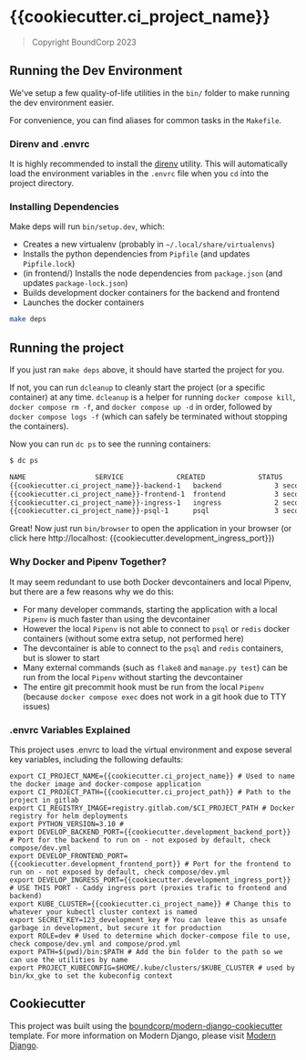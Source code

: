 # {{cookiecutter.ci_project_name}}

> Copyright BoundCorp 2023

## Running the Dev Environment

We've setup a few quality-of-life utilities in the `bin/` folder to make running the dev environment easier.

For convenience, you can find aliases for common tasks in the `Makefile`.

### Direnv and .envrc

It is highly recommended to install the [direnv](https://direnv.net/) utility. This will automatically load the
environment variables in the `.envrc` file when you `cd` into the project directory.

### Installing Dependencies

Make deps will run `bin/setup.dev`, which:

+ Creates a new virtualenv (probably in `~/.local/share/virtualenvs`)
+ Installs the python dependencies from `Pipfile` (and updates `Pipfile.lock`)
+ (in frontend/) Installs the node dependencies from `package.json` (and updates `package-lock.json`)
+ Builds development docker containers for the backend and frontend
+ Launches the docker containers

```bash
make deps
```

## Running the project

If you just ran `make deps` above, it should have started the project for you.

If not, you can run `dcleanup` to cleanly start the project (or a specific container) at any time.
`dcleanup` is a helper for running `docker compose kill`, `docker compose rm -f`, and `docker compose up -d` in order,
followed by `docker compose logs -f` (which can safely be terminated without stopping the containers).

Now you can run `dc ps` to see the running containers:

```bash
$ dc ps

NAME                 SERVICE             CREATED             STATUS              PORTS
{{cookiecutter.ci_project_name}}-backend-1   backend             3 seconds ago       Up 1 second         8000/tcp
{{cookiecutter.ci_project_name}}-frontend-1  frontend            3 seconds ago       Up 1 second         3000/tcp
{{cookiecutter.ci_project_name}}-ingress-1   ingress             2 seconds ago       Up 1 second         443/tcp, 2019/tcp, 0.0.0.0:{{cookiecutter.development_ingress_port}}->80/tcp, :::{{cookiecutter.development_ingress_port}}->80/tcp
{{cookiecutter.ci_project_name}}-psql-1      psql                3 seconds ago       Up 2 seconds        5432/tcp
```

Great! Now just run `bin/browser` to open the application in your browser (or click here http://localhost:
{{cookiecutter.development_ingress_port}})

### Why Docker and Pipenv Together?

It may seem redundant to use both Docker devcontainers and local Pipenv, but there are a few reasons why we do this:

+ For many developer commands, starting the application with a local `Pipenv` is much faster than using the devcontainer
+ However the local `Pipenv` is not able to connect to `psql` or `redis` docker containers (without some extra setup,
  not performed here)
+ The devcontainer is able to connect to the `psql` and `redis` containers, but is slower to start
+ Many external commands (such as `flake8` and `manage.py test`) can be run from the local `Pipenv` without starting the
  devcontainer
+ The entire git precommit hook must be run from the local `Pipenv` (because `docker compose exec` does not work in a
  git hook due to TTY issues)

### .envrc Variables Explained

This project uses .envrc to load the virtual environment and expose several key variables, including the following
defaults:

```
export CI_PROJECT_NAME={{cookiecutter.ci_project_name}} # Used to name the docker image and docker-compose application
export CI_PROJECT_PATH={{cookiecutter.ci_project_path}} # Path to the project in gitlab
export CI_REGISTRY_IMAGE=registry.gitlab.com/$CI_PROJECT_PATH # Docker registry for helm deployments
export PYTHON_VERSION=3.10 # 
export DEVELOP_BACKEND_PORT={{cookiecutter.development_backend_port}} # Port for the backend to run on - not exposed by default, check compose/dev.yml
export DEVELOP_FRONTEND_PORT={{cookiecutter.development_frontend_port}} # Port for the frontend to run on - not exposed by default, check compose/dev.yml
export DEVELOP_INGRESS_PORT={{cookiecutter.development_ingress_port}} # USE THIS PORT - Caddy ingress port (proxies trafic to frontend and backend)
export KUBE_CLUSTER={{cookiecutter.ci_project_name}} # Change this to whatever your kubectl cluster context is named
export SECRET_KEY=123_development_key # You can leave this as unsafe garbage in development, but secure it for production
export ROLE=dev # Used to determine which docker-compose file to use, check compose/dev.yml and compose/prod.yml
export PATH=$(pwd)/bin:$PATH # Add the bin folder to the path so we can use the utilities by name
export PROJECT_KUBECONFIG=$HOME/.kube/clusters/$KUBE_CLUSTER # used by bin/kx_gke to set the kubeconfig context
```

## Cookiecutter

This project was built using
the [boundcorp/modern-django-cookiecutter](https://github.com/boundcorp/modern-django-cookiecutter) template.
For more information on Modern Django, please visit [Modern Django](https://moderndjango.com/).
